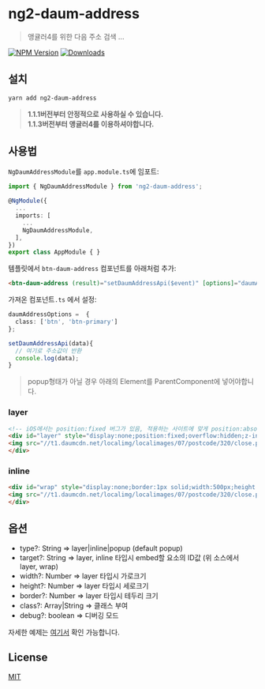 # ng2-daum-address

> 앵귤러4를 위한 다음 주소 검색 ...

[![NPM Version][npm-image]][npm-url]
[![Downloads][npm-downloads-image]][npm-downloads-url]

## 설치

```bash
yarn add ng2-daum-address
```

> **1.1.1버전부터 안정적으로 사용하실 수 있습니다.**<br/>
> **1.1.3버전부터 앵귤러4를 이용하셔야합니다.**

## 사용법

`NgDaumAddressModule`를 `app.module.ts`에 임포트:
```ts
import { NgDaumAddressModule } from 'ng2-daum-address';

@NgModule({
  ...
  imports: [
    ...
    NgDaumAddressModule,
  ],
})
export class AppModule { }
```

템플릿에서 `btn-daum-address` 컴포넌트를 아래처럼 추가:
```html
<btn-daum-address (result)="setDaumAddressApi($event)" [options]="daumAddressOptions"></btn-daum-address>
```

가져온 컴포넌트`.ts` 에서 설정:
```ts
daumAddressOptions =  {
  class: ['btn', 'btn-primary']
};

setDaumAddressApi(data){
  // 여기로 주소값이 반환
  console.log(data);
}
```


> popup형태가 아닐 경우 아래의 Element를 ParentComponent에 넣어야합니다.

### layer
```html
<!-- iOS에서는 position:fixed 버그가 있음, 적용하는 사이트에 맞게 position:absolute 등을 이용하여 top,left값 조정 필요 -->
<div id="layer" style="display:none;position:fixed;overflow:hidden;z-index:1;-webkit-overflow-scrolling:touch;">
<img src="//t1.daumcdn.net/localimg/localimages/07/postcode/320/close.png" id="btnCloseLayer" style="cursor:pointer;position:absolute;right:-3px;top:-3px;z-index:1" alt="닫기 버튼">
</div>
```

### inline
```html
<div id="wrap" style="display:none;border:1px solid;width:500px;height:300px;margin:5px 0;position:relative">
<img src="//t1.daumcdn.net/localimg/localimages/07/postcode/320/close.png" id="btnFoldWrap" style="cursor:pointer;position:absolute;right:0px;top:-1px;z-index:1" alt="접기 버튼">
</div>
```

## 옵션
* type?: String => layer|inline|popup (default popup)
* target?: String => layer, inline 타입시 embed할 요소의 ID값 (위 소스에서 layer, wrap)
* width?: Number => layer 타입시 가로크기
* height?: Number => layer 타입시 세로크기
* border?: Number => layer 타입시 테두리 크기
* class?: Array|String => 클래스 부여
* debug?: boolean => 디버깅 모드


자세한 예제는 [여기서][example-page] 확인 가능합니다.

## License

[MIT](https://github.com/brendaniel/ng2-daum-address/blob/master/LICENSE)

[npm-image]: https://img.shields.io/npm/v/ng2-daum-address.svg
[npm-url]: https://npmjs.org/package/ng2-daum-address
[npm-downloads-image]: http://img.shields.io/npm/dt/ng2-daum-address.svg
[npm-downloads-url]: https://npmjs.org/package/ng2-daum-address
[example-page]: https://ng2-daum-address.firebaseapp.com/
